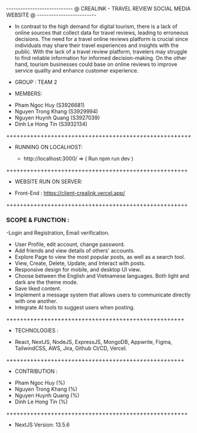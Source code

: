 
  ----------------------------  @ CREALINK - TRAVEL REVIEW SOCIAL MEDIA WEBSITE @  -------------------------

  
 - In contrast to the high demand for digital tourism, there is a lack of online sources that collect data for travel reviews, leading to erroneous decisions. The need for a travel online reviews platform is crucial since individuals may share their travel experiences and insights with the public. With the lack of a travel review platform, travelers may struggle to find reliable information for informed decision-making. On the other hand, tourism businesses could base on online reviews to improve service quality and enhance customer experience.


 - GROUP : TEAM 2
 
 - MEMBERS: 
 
 + Pham Ngoc Huy (S3926681)
 + Nguyen Trong Khang (S3929994)
 + Nguyen Huynh Quang (S3927039)
 + Dinh Le Hong Tin (S3932134)



++++++++++++++++++++++++++++++++++++++++++++++++++++++

- RUNNING ON LOCALHOST:

  + http://localhost:3000/  => ( Run npm run dev )  


+++++++++++++++++++++++++++++++++++++++++++++++++++++

- WEBSITE RUN ON SERVER:

 + Front-End : https://client-crealink.vercel.app/



+++++++++++++++++++++++++++++++++++++++++++++++++++++

### SCOPE & FUNCTION :

-Login and Registration, Email verification.
- User Profile, edit account, change password.
- Add friends and view details of others' accounts.
- Explore Page to view the most popular posts, as well as a search tool.
- View, Create, Delete, Update, and Interact with posts.
- Responsive design for mobile, and desktop UI view.
- Choose between the English and Vietnamese languages. Both light and dark
are the theme mode.
- Save liked content.
- Implement a message system that allows users to communicate directly with one another.
- Integrate AI tools to suggest users when posting.
 
++++++++++++++++++++++++++++++++++++++++++++++++++++

- TECHNOLOGIES :

+ React, NextJS, NodeJS, ExpressJS, MongoDB, Appwrite, Figma, TailwindCSS, AWS, Jira, Github CI/CD, Vercel. 


++++++++++++++++++++++++++++++++++++++++++++++++++++

- CONTRIBUTION :

 + Pham Ngoc Huy (%)
 + Nguyen Trong Khang (%)
 + Nguyen Huynh Quang (%)
 + Dinh Le Hong Tin (%)



+++++++++++++++++++++++++++++++++++++++++++++++++++++




 + NextJS
    Version: 13.5.6
 


